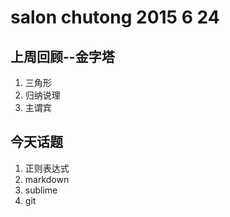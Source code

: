 # salon chutong 2015 6 24

## 上周回顾--金字塔
1. 三角形
2. 归纳说理
3. 主谓宾


## 今天话题

1. 正则表达式
2. markdown
3. sublime
4. git

